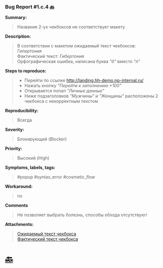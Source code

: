### Bug Report #1.с.4  [🔙](../solutions/solution_1.md)
**Summary:**
> Название 2-ух чекбоксов не соответствует макету 

**Description:**
> В соответствии с макетом ожидаемый текст чекбоксов: *Гипертония*\
> Фактический текст: *Гибертония*\
> Орфографическая ошибка, написана буква *"б"* вместо *"п"*
> 
**Steps to reproduce:**
> - Перейти по ссылке http://landing.hh-demo.np-internal.ru/
> - Нажать кнопку *"Перейти к заполнению +100"*
> - Открывается попап *"Личные данные"*
> - Ниже подзаголовков *"Мужчины"* и *"Женщины"* расположены 2 чекбокса с некорректным текстом
> 
**Reproducibility:**
> Всегда
> 
**Severity:**
> Блокирующий (Blocker) 
> 
**Priority:**
> Высокий (High)
> 
**Symptoms, labels, tags:**
> #popup #syntax_error #cosmetic_flow
> 
**Workaround:**
> no
> 
**Comments**
> Не позволяет выбрать болезнь, способы обхода отсутствуют
> 
**Attachments:**
> [Ожидаемый текст чекбокса](../attachments/1.c.4_expected.png)\
> [Фактический текст чекбокса](../attachments/1.c.4_actual.png)
# [🔙](../solutions/solution_1.md)